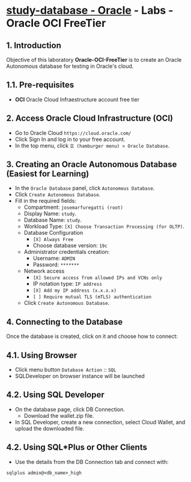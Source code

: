 # [study-database - Oracle](../README.md) - Labs - Oracle OCI FreeTier

## 1. Introduction


Objective of this laboratory **Oracle-OCI-FreeTier** is to create an Oracle Autonomous database for testing in Oracle's cloud.

## 1.1. Pre-requisites

* **OCI** Oracle Cloud Infraestructure account free tier


## 2. Access Oracle Cloud Infrastructure (OCI)

* Go to Oracle Cloud `https://cloud.oracle.com/`
* Click Sign In and log in to your free account.
* In the top menu, click `☰ (hamburger menu) > Oracle Database`.

## 3. Creating an Oracle Autonomous Database (Easiest for Learning)

* In the `Oracle Database` panel, click `Autonomous Database`.
* Click `Create Autonomous Database`.
* Fill in the required fields:
  * Compartment: `josemarfuregatti (root)`
  * Display Name: `study`.
  * Database Name: `study`.
  * Workload Type: `[X] Choose Transaction Processing (for OLTP)`.
  * Database Configuration
    * `[X] Always Free`
    * Choose database version: `19c` 
  * Administrator credentials creation:
    * Username: `ADMIN`
    * Password: `*******`
  * Network access
    * `[X] Secure access from allowed IPs and VCNs only`
    * IP notation type: `IP address`
    * `[X] Add my IP address (x.x.x.x)`
    * `[ ] Require mutual TLS (mTLS) authentication`
  * Click `Create Autonomous Database`.


## 4. Connecting to the Database

Once the database is created, click on it and choose how to connect:

## 4.1. Using Browser 

* Click menu button `Database Action` :: `SQL`
* SQLDeveloper on browser instance will be launched


## 4.2. Using SQL Developer

* On the database page, click DB Connection.
  * Download the wallet.zip file.
* In SQL Developer, create a new connection, select Cloud Wallet, and upload the downloaded file.

## 4.2. Using SQL*Plus or Other Clients

* Use the details from the DB Connection tab and connect with:

```cmd
sqlplus admin@<db_name>_high
```
